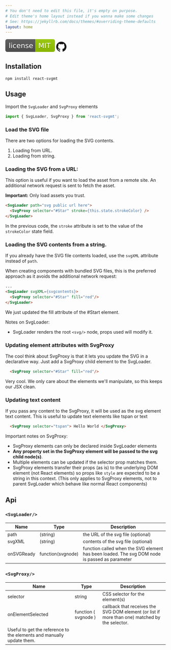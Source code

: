 ```yaml
---
# You don't need to edit this file, it's empty on purpose.
# Edit theme's home layout instead if you wanna make some changes
# See: https://jekyllrb.com/docs/themes/#overriding-theme-defaults
layout: home
---
```



![mit](assets/mit.svg)
<a href="https://github.com/hugozap/react-svgmt"><img src="assets/GitHub-Mark-32px.png"/></a>

## Installation

```
npm install react-svgmt

```

## Usage

Import the `SvgLoader` and `SvgProxy` elements

```js
import { SvgLoader, SvgProxy } from 'react-svgmt';
```

### Load the SVG file

There are two options for loading the SVG contents.

1. Loading from URL.
2. Loading from string.

### Loading the SVG from a URL:

This option is useful if you want to load the asset from a remote site. An additional network request is sent to fetch the asset.

**Important:** Only load assets you trust.

```html
<SvgLoader path="svg public url here">
  <SvgProxy selector="#Star" stroke={this.state.strokeColor} />
</SvgLoader>

```

In the previous code, the `stroke` attribute is set to the value of the `strokeColor` state field. 

### Loading the SVG contents from a string.

If you already have the SVG file contents loaded, use the `svgXML` attribute instead of `path`. 

When creating components with bundled SVG files, this is the preferred approach as it avoids the additional network request:

```html
...
<SvgLoader svgXML={svgcontents}>
  <SvgProxy selector="#Star" fill="red"/>
</SvgLoader>
```
We just updated the fill attribute of the #Start element.

Notes on SvgLoader:

- SvgLoader renders the root `<svg/>` node, props used will modify it.

### Updating element attributes with SvgProxy

The cool think about SvgProxy is that it lets you update the SVG
in a declarative way. Just add a SvgProxy child element to the SvgLoader.

```html
  <SvgProxy selector="#Star" fill="red"/>
```

Very cool. We only care about the elements we'll manipulate, so this keeps our JSX clean.

### Updating text content

If you pass any content to the SvgProxy, it will be used as the svg element text content. This is useful to update text elements like tspan or text

```html
  <SvgProxy selector="tspan"> Hello World </SvgProxy>
```


Important notes on SvgProxy:

- SvgProxy elements can only be declared inside SvgLoader elements
- **Any property set in the SvgProxy element will be passed to the svg child node(s)**.
- Multiple elements can be updated if the selector prop matches them.
- SvgProxy elements transfer their props (as is) to the underlying DOM element (not React elements) so props like `style` are expected to be a string in this context. (This only applies to SvgProxy elements, not to parent SvgLoader which behave like normal React components)

## Api

### ```<SvgLoader/>```

| Name     | Type                 | Description    
|------------|-------------------|---------------------|
| path       | (string)          | the URL of the svg file (optional)|
| svgXML     | (string)          | contents of the svg file (optional) |
| onSVGReady | function(svgnode) | function called when the SVG element has been loaded. The svg DOM node is passed as parameter |

### ```<SvgProxy/>```

| Name              | Type                | Description               
|-------------------|---------------------|-------------|
| selector          | string              | CSS selector for the element(s)|
| onElementSelected | function ( svgnode ) | callback that receives the SVG DOM element (or list if more than one) matched by the selector.
 Useful to get the reference to the elements and manually update them.  |



 
